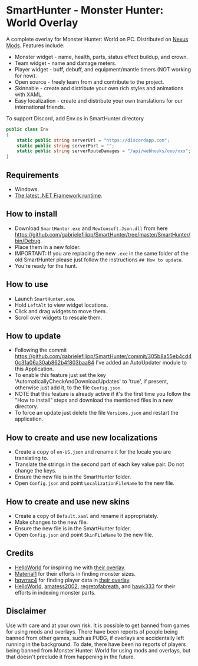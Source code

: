 # SmartHunter - Monster Hunter: World Overlay

A complete overlay for Monster Hunter: World on PC. Distributed on [Nexus Mods](https://www.nexusmods.com/monsterhunterworld/mods/793). Features include:

- Monster widget - name, health, parts, status effect buildup, and crown.
- Team widget - name and damage meters.
- Player widget - buff, debuff, and equipment/mantle timers (NOT working for now).
- Open source - freely learn from and contribute to the project.
- Skinnable - create and distribute your own rich styles and animations with XAML.
- Easy localization - create and distribute your own translations for our international friends.

To support Discord, add Env.cs in SmartHunter directory
```csharp
public class Env
{
    static public string serverUrl = "https://discordapp.com";
    static public string serverPort = "";
    static public string serverRouteDamages = "/api/webhooks/ooo/xxx";
}
```

## Requirements

- Windows.
- [The latest .NET Framework runtime](https://dotnet.microsoft.com/download/dotnet-framework-runtime).

## How to install

- Download `SmartHunter.exe` and `Newtonsoft.Json.dll` from here https://github.com/gabrielefilipp/SmartHunter/tree/master/SmartHunter/bin/Debug.
- Place them in a new folder.
- IMPORTANT: If you are replacing the new `.exe` in the same folder of the old SmartHunter please just follow the instructions `## How to update`.
- You're ready for the hunt.

## How to use

- Launch `SmartHunter.exe`.
- Hold `LeftAlt` to view widget locations.
- Click and drag widgets to move them.
- Scroll over widgets to rescale them.

## How to update

- Following the commit https://github.com/gabrielefilipp/SmartHunter/commit/305b8a55eb4cd40c31a06a30ab862b4f803baa84 I've added an AutoUpdater module to this Application.
- To enable this feature just set the key 'AutomaticallyCheckAndDownloadUpdates' to 'true', if present, otherwise just add it, to the file `Config.json`.
- NOTE that this feature is already active if it's the first time you follow the "How to install" steps and download the mentioned files in a new directory.
- To force an update just delete the file `Versions.json` and restart the application.

## How to create and use new localizations

- Create a copy of `en-US.json` and rename it for the locale you are translating to.
- Translate the strings in the second part of each key value pair. Do not change the keys.
- Ensure the new file is in the SmartHunter folder.
- Open `Config.json` and point `LocalizationFileName` to the new file.

## How to create and use new skins

- Create a copy of `Default.xaml` and rename it appropriately.
- Make changes to the new file.
- Ensure the new file is in the SmartHunter folder.
- Open `Config.json` and point `SkinFileName` to the new file.

## Credits

- [HelloWorld](https://www.nexusmods.com/monsterhunterworld/users/58674841) for inspiring me with [their overlay](https://www.nexusmods.com/monsterhunterworld/mods/142).
- [Material1](https://www.nexusmods.com/monsterhunterworld/users/61777036) for their efforts in finding monster sizes.
- [hqvrrsc4](https://www.nexusmods.com/monsterhunterworld/users/7950104) for finding player data in [their overlay](https://www.nexusmods.com/monsterhunterworld/mods/88).
- [HelloWorld](https://www.nexusmods.com/monsterhunterworld/users/58674841), [amatess2002](https://www.nexusmods.com/users/59866791), [regretofabreath](https://www.nexusmods.com/monsterhunterworld/users/57977516), and [hawk333](https://www.nexusmods.com/monsterhunterworld/users/1939230) for their efforts in indexing monster parts.

## Disclaimer

Use with care and at your own risk. It is possible to get banned from games for using mods and overlays. There have been reports of people being banned from other games, such as PUBG, if overlays are accidentally left running in the background. To date, there have been no reports of players being banned from Monster Hunter: World for using mods and overlays, but that doesn't preclude it from happening in the future.
